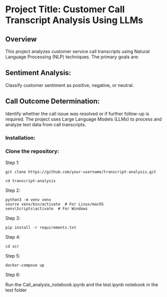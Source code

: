 # Project Title: Customer Call Transcript Analysis Using LLMs
## Overview
This project analyzes customer service call transcripts using Natural Language Processing (NLP) techniques. The primary goals are:

## Sentiment Analysis:
Classify customer sentiment as positive, negative, or neutral.

## Call Outcome Determination:
Identify whether the call issue was resolved or if further follow-up is required.
The project uses Large Language Models (LLMs) to process and analyze text data from call transcripts.

### Installation:
### Clone the repository:

Step 1:
```
git clone https://github.com/your-username/transcript-analysis.git
```
```
cd transcript-analysis
```
Step 2:
```
python3 -m venv venv
source venv/bin/activate  # For Linux/macOS
venv\Scripts\activate  # For Windows
```
Step 3:

```
pip install -r requirements.txt
```
Step 4:
```
cd scr
```

Step 5:
```
docker-compose up
```

Step 6:

Run the Call_analysis_notebook.ipynb and the test.ipynb notebook in the test folder
